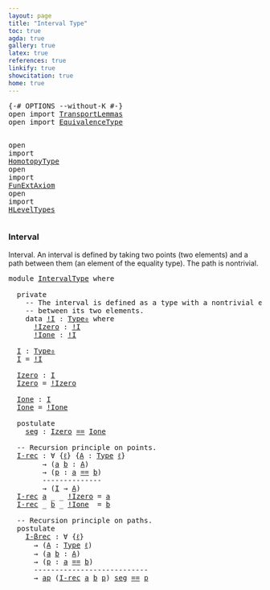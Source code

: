 ```yaml
---
layout: page
title: "Interval Type"
toc: true
agda: true
gallery: true
latex: true
references: true
linkify: true
showcitation: true
home: true
---
```


<div class="hide" >
<pre class="Agda">
<a id="187" class="Symbol">{-#</a> <a id="191" class="Keyword">OPTIONS</a> <a id="199" class="Pragma">--without-K</a> <a id="211" class="Symbol">#-}</a>
<a id="215" class="Keyword">open</a> <a id="220" class="Keyword">import</a> <a id="227" href="TransportLemmas.html" class="Module">TransportLemmas</a>
<a id="243" class="Keyword">open</a> <a id="248" class="Keyword">import</a> <a id="255" href="EquivalenceType.html" class="Module">EquivalenceType</a>

<a id="272" class="Keyword">open</a> <a id="277" class="Keyword">import</a> <a id="284" href="HomotopyType.html" class="Module">HomotopyType</a>
<a id="297" class="Keyword">open</a> <a id="302" class="Keyword">import</a> <a id="309" href="FunExtAxiom.html" class="Module">FunExtAxiom</a>
<a id="321" class="Keyword">open</a> <a id="326" class="Keyword">import</a> <a id="333" href="HLevelTypes.html" class="Module">HLevelTypes</a>
</pre>
</div>

### Interval

Interval. An interval is defined by taking two points (two elements) and a path
between them (an element of the equality type). The path is nontrivial.

<pre class="Agda">
<a id="544" class="Keyword">module</a> <a id="551" href="IntervalType.html" class="Module">IntervalType</a> <a id="564" class="Keyword">where</a>

  <a id="573" class="Keyword">private</a>
    <a id="585" class="Comment">-- The interval is defined as a type with a nontrivial equality</a>
    <a id="653" class="Comment">-- between its two elements.</a>
    <a id="686" class="Keyword">data</a> <a id="!I"></a><a id="691" href="IntervalType.html#691" class="Datatype">!I</a> <a id="694" class="Symbol">:</a> <a id="696" href="Intro.html#1516" class="Function">Type₀</a> <a id="702" class="Keyword">where</a>
      <a id="!I.!Izero"></a><a id="714" href="IntervalType.html#714" class="InductiveConstructor">!Izero</a> <a id="721" class="Symbol">:</a> <a id="723" href="IntervalType.html#691" class="Datatype">!I</a>
      <a id="!I.!Ione"></a><a id="732" href="IntervalType.html#732" class="InductiveConstructor">!Ione</a> <a id="738" class="Symbol">:</a> <a id="740" href="IntervalType.html#691" class="Datatype">!I</a>

  <a id="I"></a><a id="746" href="IntervalType.html#746" class="Function">I</a> <a id="748" class="Symbol">:</a> <a id="750" href="Intro.html#1516" class="Function">Type₀</a>
  <a id="758" href="IntervalType.html#746" class="Function">I</a> <a id="760" class="Symbol">=</a> <a id="762" href="IntervalType.html#691" class="Datatype">!I</a>

  <a id="Izero"></a><a id="768" href="IntervalType.html#768" class="Function">Izero</a> <a id="774" class="Symbol">:</a> <a id="776" href="IntervalType.html#746" class="Function">I</a>
  <a id="780" href="IntervalType.html#768" class="Function">Izero</a> <a id="786" class="Symbol">=</a> <a id="788" href="IntervalType.html#714" class="InductiveConstructor">!Izero</a>

  <a id="Ione"></a><a id="798" href="IntervalType.html#798" class="Function">Ione</a> <a id="803" class="Symbol">:</a> <a id="805" href="IntervalType.html#746" class="Function">I</a>
  <a id="809" href="IntervalType.html#798" class="Function">Ione</a> <a id="814" class="Symbol">=</a> <a id="816" href="IntervalType.html#732" class="InductiveConstructor">!Ione</a>

  <a id="825" class="Keyword">postulate</a>
    <a id="seg"></a><a id="839" href="IntervalType.html#839" class="Postulate">seg</a> <a id="843" class="Symbol">:</a> <a id="845" href="IntervalType.html#768" class="Function">Izero</a> <a id="851" href="EqualityType.html#931" class="Datatype Operator">==</a> <a id="854" href="IntervalType.html#798" class="Function">Ione</a>

  <a id="862" class="Comment">-- Recursion principle on points.</a>
  <a id="I-rec"></a><a id="898" href="IntervalType.html#898" class="Function">I-rec</a> <a id="904" class="Symbol">:</a> <a id="906" class="Symbol">∀</a> <a id="908" class="Symbol">{</a><a id="909" href="IntervalType.html#909" class="Bound">ℓ</a><a id="910" class="Symbol">}</a> <a id="912" class="Symbol">{</a><a id="913" href="IntervalType.html#913" class="Bound">A</a> <a id="915" class="Symbol">:</a> <a id="917" href="Intro.html#1442" class="Function">Type</a> <a id="922" href="IntervalType.html#909" class="Bound">ℓ</a><a id="923" class="Symbol">}</a>
        <a id="933" class="Symbol">→</a> <a id="935" class="Symbol">(</a><a id="936" href="IntervalType.html#936" class="Bound">a</a> <a id="938" href="IntervalType.html#938" class="Bound">b</a> <a id="940" class="Symbol">:</a> <a id="942" href="IntervalType.html#913" class="Bound">A</a><a id="943" class="Symbol">)</a>
        <a id="953" class="Symbol">→</a> <a id="955" class="Symbol">(</a><a id="956" href="IntervalType.html#956" class="Bound">p</a> <a id="958" class="Symbol">:</a> <a id="960" href="IntervalType.html#936" class="Bound">a</a> <a id="962" href="EqualityType.html#931" class="Datatype Operator">==</a> <a id="965" href="IntervalType.html#938" class="Bound">b</a><a id="966" class="Symbol">)</a>
        <a id="976" class="Comment">--------------</a>
        <a id="999" class="Symbol">→</a> <a id="1001" class="Symbol">(</a><a id="1002" href="IntervalType.html#746" class="Function">I</a> <a id="1004" class="Symbol">→</a> <a id="1006" href="IntervalType.html#913" class="Bound">A</a><a id="1007" class="Symbol">)</a>
  <a id="1011" href="IntervalType.html#898" class="Function">I-rec</a> <a id="1017" href="IntervalType.html#1017" class="Bound">a</a> <a id="1019" class="Symbol">_</a> <a id="1021" class="Symbol">_</a> <a id="1023" href="IntervalType.html#714" class="InductiveConstructor">!Izero</a> <a id="1030" class="Symbol">=</a> <a id="1032" href="IntervalType.html#1017" class="Bound">a</a>
  <a id="1036" href="IntervalType.html#898" class="Function">I-rec</a> <a id="1042" class="Symbol">_</a> <a id="1044" href="IntervalType.html#1044" class="Bound">b</a> <a id="1046" class="Symbol">_</a> <a id="1048" href="IntervalType.html#732" class="InductiveConstructor">!Ione</a>  <a id="1055" class="Symbol">=</a> <a id="1057" href="IntervalType.html#1044" class="Bound">b</a>

  <a id="1062" class="Comment">-- Recursion principle on paths.</a>
  <a id="1097" class="Keyword">postulate</a>
    <a id="I-βrec"></a><a id="1111" href="IntervalType.html#1111" class="Postulate">I-βrec</a> <a id="1118" class="Symbol">:</a> <a id="1120" class="Symbol">∀</a> <a id="1122" class="Symbol">{</a><a id="1123" href="IntervalType.html#1123" class="Bound">ℓ</a><a id="1124" class="Symbol">}</a>
      <a id="1132" class="Symbol">→</a> <a id="1134" class="Symbol">(</a><a id="1135" href="IntervalType.html#1135" class="Bound">A</a> <a id="1137" class="Symbol">:</a> <a id="1139" href="Intro.html#1442" class="Function">Type</a> <a id="1144" href="IntervalType.html#1123" class="Bound">ℓ</a><a id="1145" class="Symbol">)</a>
      <a id="1153" class="Symbol">→</a> <a id="1155" class="Symbol">(</a><a id="1156" href="IntervalType.html#1156" class="Bound">a</a> <a id="1158" href="IntervalType.html#1158" class="Bound">b</a> <a id="1160" class="Symbol">:</a> <a id="1162" href="IntervalType.html#1135" class="Bound">A</a><a id="1163" class="Symbol">)</a>
      <a id="1171" class="Symbol">→</a> <a id="1173" class="Symbol">(</a><a id="1174" href="IntervalType.html#1174" class="Bound">p</a> <a id="1176" class="Symbol">:</a> <a id="1178" href="IntervalType.html#1156" class="Bound">a</a> <a id="1180" href="EqualityType.html#931" class="Datatype Operator">==</a> <a id="1183" href="IntervalType.html#1158" class="Bound">b</a><a id="1184" class="Symbol">)</a>
      <a id="1192" class="Comment">---------------------------</a>
      <a id="1226" class="Symbol">→</a> <a id="1228" href="AlgebraOnPaths.html#454" class="Function">ap</a> <a id="1231" class="Symbol">(</a><a id="1232" href="IntervalType.html#898" class="Function">I-rec</a> <a id="1238" href="IntervalType.html#1156" class="Bound">a</a> <a id="1240" href="IntervalType.html#1158" class="Bound">b</a> <a id="1242" href="IntervalType.html#1174" class="Bound">p</a><a id="1243" class="Symbol">)</a> <a id="1245" href="IntervalType.html#839" class="Postulate">seg</a> <a id="1249" href="EqualityType.html#931" class="Datatype Operator">==</a> <a id="1252" href="IntervalType.html#1174" class="Bound">p</a>

</pre>
